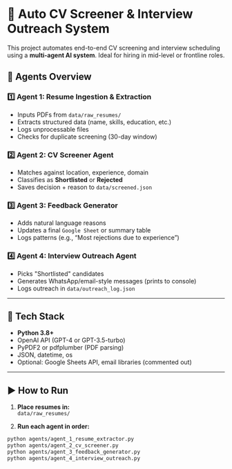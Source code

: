 # 🧠 Auto CV Screener & Interview Outreach System

This project automates end-to-end CV screening and interview scheduling using a **multi-agent AI system**. Ideal for hiring in mid-level or frontline roles.

## 🧩 Agents Overview

### 1️⃣ Agent 1: Resume Ingestion & Extraction
- Inputs PDFs from `data/raw_resumes/`
- Extracts structured data (name, skills, education, etc.)
- Logs unprocessable files
- Checks for duplicate screening (30-day window)

### 2️⃣ Agent 2: CV Screener Agent
- Matches against location, experience, domain
- Classifies as **Shortlisted** or **Rejected**
- Saves decision + reason to `data/screened.json`

### 3️⃣ Agent 3: Feedback Generator
- Adds natural language reasons
- Updates a final `Google Sheet` or summary table
- Logs patterns (e.g., “Most rejections due to experience”)

### 4️⃣ Agent 4: Interview Outreach Agent
- Picks "Shortlisted" candidates
- Generates WhatsApp/email-style messages (prints to console)
- Logs outreach in `data/outreach_log.json`

---

## 🔧 Tech Stack

- **Python 3.8+**
- OpenAI API (GPT-4 or GPT-3.5-turbo)
- PyPDF2 or pdfplumber (PDF parsing)
- JSON, datetime, os
- Optional: Google Sheets API, email libraries (commented out)

---

## ▶️ How to Run

1. **Place resumes in:**  
   `data/raw_resumes/`

2. **Run each agent in order:**
```bash
python agents/agent_1_resume_extractor.py
python agents/agent_2_cv_screener.py
python agents/agent_3_feedback_generator.py
python agents/agent_4_interview_outreach.py
